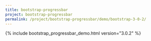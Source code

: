 ```yaml
---
title: bootstrap-progressbar
project: bootstrap-progressbar
permalink: /project/bootstrap-progressbar/demo/bootstrap-3-0-2/
---
```


{% include bootstrap_progressbar_demo.html version="3.0.2" %}
